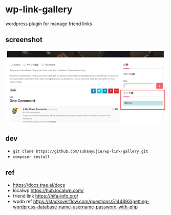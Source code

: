 # wp-link-gallery

wordpress plugin for manage friend links

## screenshot

![](./docs/img1/friend-link-show-1.png)

## dev

- `git clone https://github.com/suhanyujie/wp-link-gallery.git`
- `composer install`

## ref

- https://docs.trae.ai/docs
- localwp https://hub.localwp.com/
- friend link https://hifa-info.org/
- wpdb ref https://stackoverflow.com/questions/5144893/getting-wordpress-database-name-username-password-with-php
